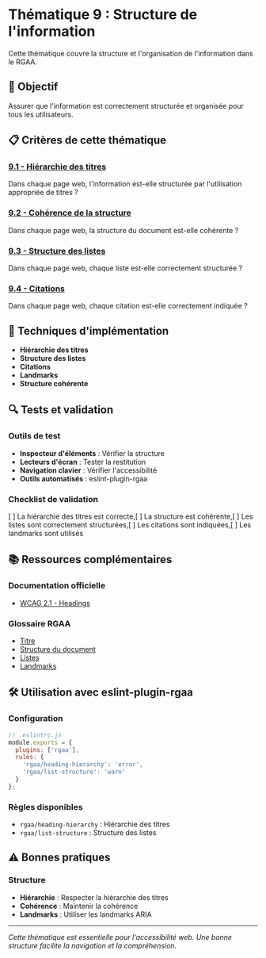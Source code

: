 # Thématique 9 : Structure de l'information

Cette thématique couvre la structure et l'organisation de l'information dans le RGAA.

## 🎯 Objectif

Assurer que l'information est correctement structurée et organisée pour tous les utilisateurs.

## 📋 Critères de cette thématique

### [9.1 - Hiérarchie des titres](9.1/)
Dans chaque page web, l'information est-elle structurée par l'utilisation appropriée de titres ?

### [9.2 - Cohérence de la structure](9.2/)
Dans chaque page web, la structure du document est-elle cohérente ?

### [9.3 - Structure des listes](9.3/)
Dans chaque page web, chaque liste est-elle correctement structurée ?

### [9.4 - Citations](9.4/)
Dans chaque page web, chaque citation est-elle correctement indiquée ?

## 🔧 Techniques d'implémentation

- **Hiérarchie des titres**
- **Structure des listes**
- **Citations**
- **Landmarks**
- **Structure cohérente**

## 🔍 Tests et validation

### Outils de test
- **Inspecteur d'éléments** : Vérifier la structure
- **Lecteurs d'écran** : Tester la restitution
- **Navigation clavier** : Vérifier l'accessibilité
- **Outils automatisés** : eslint-plugin-rgaa

### Checklist de validation
[ ] La hiérarchie des titres est correcte,[ ] La structure est cohérente,[ ] Les listes sont correctement structurées,[ ] Les citations sont indiquées,[ ] Les landmarks sont utilisés

## 📚 Ressources complémentaires

### Documentation officielle
- [WCAG 2.1 - Headings](https://www.w3.org/WAI/WCAG21/quickref/#headings)

### Glossaire RGAA
- [Titre](/rgaa/glossaire/titre)
- [Structure du document](/rgaa/glossaire/structure-du-document)
- [Listes](/rgaa/glossaire/listes)
- [Landmarks](/rgaa/glossaire/landmarks)

## 🛠️ Utilisation avec eslint-plugin-rgaa

### Configuration
```javascript
// .eslintrc.js
module.exports = {
  plugins: ['rgaa'],
  rules: {
    'rgaa/heading-hierarchy': 'error',
    'rgaa/list-structure': 'warn'
  }
};
```

### Règles disponibles
- `rgaa/heading-hierarchy` : Hiérarchie des titres
- `rgaa/list-structure` : Structure des listes

## ⚠️ Bonnes pratiques

### Structure
- **Hiérarchie** : Respecter la hiérarchie des titres
- **Cohérence** : Maintenir la cohérence
- **Landmarks** : Utiliser les landmarks ARIA

---

*Cette thématique est essentielle pour l'accessibilité web. Une bonne structure facilite la navigation et la compréhension.*
